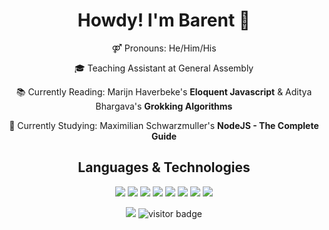 
<!--
**blangwell/blangwell** is a ✨ _special_ ✨ repository because its `README.md` (this file) appears on your GitHub profile.

Here are some ideas to get you started:

- 🔭 I’m currently working on ...
- 🌱 I’m currently learning ...
- 👯 I’m looking to collaborate on ...
- 🤔 I’m looking for help with ...
- 💬 Ask me about ...
- 📫 How to reach me: ...
- 😄 Pronouns: ...
- ⚡ Fun fact: ...
-->
<h1 align="center">Howdy! I'm Barent 🤝</h1>
<p align="center">
 ⚤ Pronouns: He/Him/His
 </p>
<p align="center">
🎓  Teaching Assistant at General Assembly
 </p>
 
<p align="center">
 📚  Currently Reading: Marijn Haverbeke's <strong>Eloquent Javascript</strong> & Aditya Bhargava's <strong>Grokking Algorithms</strong>
  </p>
<p align="center">
 🧠  Currently Studying: Maximilian Schwarzmuller's <strong>NodeJS - The Complete Guide</strong>
  </p>


<h2 align="center">Languages & Technologies</h2>

<p align="center">
<a href="##Technologies"><img src="https://img.shields.io/badge/javascript%20-%23323330.svg?&style=for-the-badge&logo=javascript&logoColor=%23F7DF1E"/></a>
<a href="##Technologies"><img src="https://img.shields.io/badge/node.js%20-%2343853D.svg?&style=for-the-badge&logo=node.js&logoColor=white"/></a>
<a href="##Technologies"><img src="https://img.shields.io/badge/react%20-%2320232a.svg?&style=for-the-badge&logo=react&logoColor=%2361DAFB"/></a>
<a href="##Technologies"><img src="https://img.shields.io/badge/python%20-%2314354C.svg?&style=for-the-badge&logo=python&logoColor=yellow"/></a>
<a href="##Technologies"><img src="https://img.shields.io/badge/django%20-%23092E20.svg?&style=for-the-badge&logo=django&logoColor=white"/></a>
<a href="##Technologies"><img src ="https://img.shields.io/badge/postgres-%23316192.svg?&style=for-the-badge&logo=postgresql&logoColor=white"/></a>
<a href="##Technologies"><img src ="https://img.shields.io/badge/MongoDB-%234ea94b.svg?&style=for-the-badge&logo=mongodb&logoColor=white"/></a>
<a href="##Technologies"><img src="https://img.shields.io/badge/heroku%20-%23430098.svg?&style=for-the-badge&logo=heroku&logoColor=white"/></a>
 </p>
 
 <p align="center">
<a href="http://linkedin.com/in/blangwell"><img src="https://img.shields.io/badge/LinkedIn-blue?style=flat&logo=linkedin&labelColor=blue"/></a>
<img src="https://visitor-badge.glitch.me/badge?page_id=blangwell.blangwell" alt="visitor badge"/>
</p>
